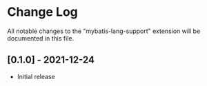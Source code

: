 # Change Log
All notable changes to the "mybatis-lang-support" extension will be documented in this file.

## [0.1.0] - 2021-12-24
- Initial release